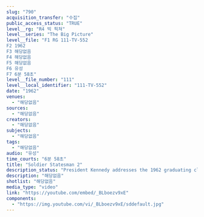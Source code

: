```yaml
---
slug: "790"
acquisition_transfer: "수집"
public_access_status: "TRUE"
level__rg: "R4 빅 픽쳐"
level__series: "The Big Picture"
level__file: "F1 RG 111-TV-552
F2 1962
F3 해당없음
F4 해당없음
F5 해당없음
F6 유성
F7 6분 58초"
level__file_number: "111"
level__local_identifier: "111-TV-552"
date: "1962"
venues: 
  - "해당없음"
sources: 
  - "해당없음"
creators: 
  - "해당없음"
subjects: 
  - "해당없음"
tags: 
  - "해당없음"
audio: "유성"
time_courts: "6분 58초"
title: "Soldier Statesman 2"
description_status: "President Kennedy addresses the 1962 graduating class at West Point and emphasizes the dual role they must perform as officers and statesmen representing America abroad."
description: "해당없음"
shotlist: "해당없음"
media_type: "video"
link: "https://youtube.com/embed/_BLboezv9xE"
components: 
  - "https://img.youtube.com/vi/_BLboezv9xE/sddefault.jpg"
---
```

